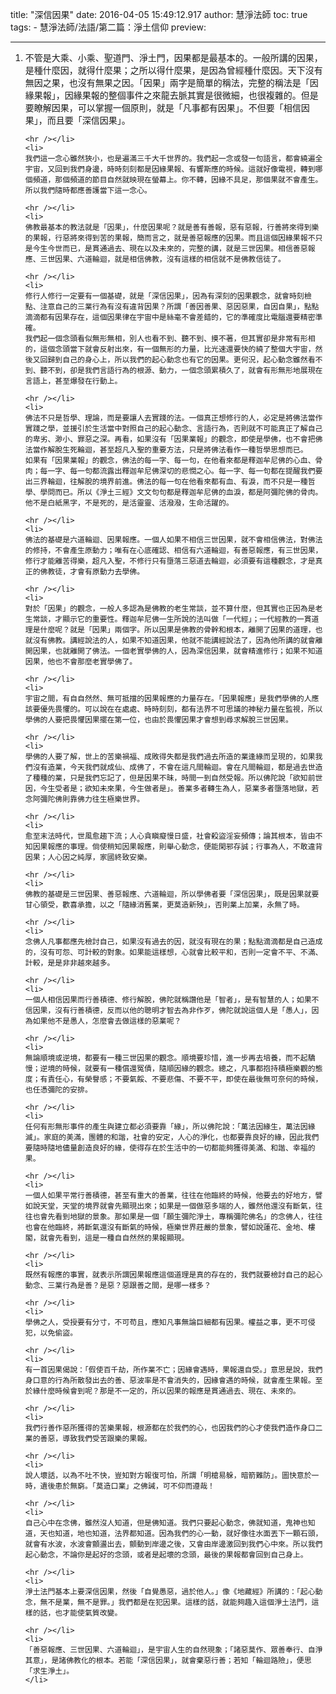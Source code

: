title: "深信因果"
date: 2016-04-05 15:49:12.917
author: 慧淨法師
toc: true
tags:
    - 慧淨法師/法語/第二篇：淨土信仰
preview: 

---

<ol>
	<li>
	不管是大乘、小乘、聖道門、淨土門，因果都是最基本的。一般所講的因果，是種什麼因，就得什麼果；之所以得什麼果，是因為曾經種什麼因。天下沒有無因之果，也沒有無果之因。「因果」兩字是簡單的稱法，完整的稱法是「因緣果報」，因緣果報的整個事件之來龍去脈其實是很微細，也很複雜的。但是要瞭解因果，可以掌握一個原則，就是「凡事都有因果」。不但要「相信因果」，而且要「深信因果」。

	<hr /></li>
	<li>
	我們這一念心雖然狹小，也是遍滿三千大千世界的。我們起一念或發一句語言，都會繞遍全宇宙，又回到我們身邊，時時刻刻都是因緣果報、有響斯應的時候。這就好像電視，轉到哪個頻道，那個頻道的節目自然就映現在螢幕上。你不轉，因緣不具足，那個果就不會產生。所以我們隨時都應善護當下這一念心。

	<hr /></li>
	<li>
	佛教最基本的教法就是「因果」，什麼因果呢？就是善有善報，惡有惡報，行善將來得到樂的果報，行惡將來得到苦的果報，簡而言之，就是善惡報應的因果。而且這個因緣果報不只是今生今世而已，是貫通過去、現在以及未來的，完整的講，就是三世因果。相信善惡報應、三世因果、六道輪迴，就是相信佛教，沒有這樣的相信就不是佛教信徒了。

	<hr /></li>
	<li>
	修行人修行一定要有一個基礎，就是「深信因果」，因為有深刻的因果觀念，就會時刻檢點、注意自己的三業行為有沒有違背因果？所謂「善因善果、惡因惡果，自因自果」，點點滴滴都有因果存在，這個因果律在宇宙中是絲毫不會差錯的，它的準確度比電腦還要精密準確。
	我們起一個念頭看似無形無相，別人也看不到、聽不到、摸不著，但其實卻是非常有形相的，這個念頭當下就會反射出來，有一個無形的力量，比光速還要快的繞了整個大宇宙，然後又回歸到自己的身心上，所以我們的起心動念也有它的因果。更何況，起心動念雖然看不到、聽不到，卻是我們言語行為的根源、動力，一個念頭累積久了，就會有形無形地展現在言語上，甚至爆發在行動上。

	<hr /></li>
	<li>
	佛法不只是哲學、理論，而是要讓人去實踐的法。一個真正想修行的人，必定是將佛法當作實踐之學，並援引於生活當中對照自己的起心動念、言語行為，否則就不可能真正了解自己的卑劣、渺小、罪惡之深。再看，如果沒有「因果業報」的觀念，即使是學佛，也不會把佛法當作解脫生死輪迴，甚至超凡入聖的重要方法，只是將佛法看作一種哲學思想而已。
	如果有「因果業報」的觀念，佛法的每一字、每一句，在他看來都是釋迦牟尼佛的心血、骨肉；每一字、每一句都流露出釋迦牟尼佛深切的悲憫之心。每一字、每一句都在提醒我們要出三界輪迴，往解脫的境界前進。佛法的每一句在他看來都有血、有淚，而不只是一種哲學、學問而已。所以《淨土三經》文文句句都是釋迦牟尼佛的血淚，都是阿彌陀佛的骨肉。他不是白紙黑字，不是死的，是活靈靈、活潑潑，生命活躍的。

	<hr /></li>
	<li>
	佛法的基礎是六道輪迴、因果報應。一個人如果不相信三世因果，就不會相信佛法，對佛法的修持，不會產生原動力；唯有在心底確認、相信有六道輪迴，有善惡報應，有三世因果，修行才能離苦得樂，超凡入聖，不修行只有墮落三惡道去輪迴，必須要有這種觀念，才是真正的佛教徒，才會有原動力去學佛。

	<hr /></li>
	<li>
	對於「因果」的觀念，一般人多認為是佛教的老生常談，並不算什麼，但其實也正因為是老生常談，才顯示它的重要性。釋迦牟尼佛一生所說的法叫做「一代經」；一代經教的一貫道理是什麼呢？就是「因果」兩個字。所以因果是佛教的骨幹和根本，離開了因果的道理，也就沒有佛教。講經說法的人，如果不知道因果，他就不能講經說法了，因為他所講的就會離開因果，也就離開了佛法。一個老實學佛的人，因為深信因果，就會精進修行；如果不知道因果，他也不會那麼老實學佛了。

	<hr /></li>
	<li>
	宇宙之間，有自自然然、無可抵擋的因果報應的力量存在。「因果報應」是我們學佛的人應該要優先畏懼的。可以說在在處處、時時刻刻，都有法界不可思議的神秘力量在監視，所以學佛的人要把畏懼因果擺在第一位，也由於畏懼因果才會想到尋求解脫三世因果。

	<hr /></li>
	<li>
	學佛的人要了解，世上的苦樂禍福、成敗得失都是我們過去所造的業逢緣而呈現的，如果我們沒有造業，今天我們就成仙、成佛了，不會在這凡間輪迴。會在凡間輪迴，都是過去世造了種種的業，只是我們忘記了，但是因果不昧，時間一到自然受報。所以佛陀說「欲知前世因，今生受者是；欲知未來果，今生做者是」。善業多者轉生為人，惡業多者墮落地獄，若念阿彌陀佛則靠佛力往生極樂世界。

	<hr /></li>
	<li>
	愈至末法時代，世風愈趨下流；人心貪瞋癡慢日盛，社會殺盜淫妄頻傳；論其根本，皆由不知因果報應的事理。倘使稍知因果報應，則舉心動念，便能閑邪存誠；行事為人，不敢違背因果；人心因之純厚，家國終致安樂。

	<hr /></li>
	<li>
	佛教的基礎是三世因果、善惡報應、六道輪迴，所以學佛者要「深信因果」，既是因果就要甘心領受，歡喜承擔，以之「隨緣消舊業，更莫造新殃」，否則業上加業，永無了時。

	<hr /></li>
	<li>
	念佛人凡事都應先檢討自己，如果沒有過去的因，就沒有現在的果；點點滴滴都是自己造成的，沒有可怨、可計較的對象。如果能這樣想，心就會比較平和，否則一定會不平、不滿、計較，是是非非越來越多。

	<hr /></li>
	<li>
	一個人相信因果而行善積德、修行解脫，佛陀就稱讚他是「智者」，是有智慧的人；如果不信因果，沒有行善積德，反而以他的聰明才智去為非作歹，佛陀就說這個人是「愚人」，因為如果他不是愚人，怎麼會去做這樣的惡業呢？

	<hr /></li>
	<li>
	無論順境或逆境，都要有一種三世因果的觀念。順境要珍惜，進一步再去培養，而不起驕慢；逆境的時候，就要有一種償還冤債，隨順因緣的觀念。總之，凡事都抱持積極樂觀的態度；有責任心，有榮譽感；不要氣餒、不要悲傷、不要不平，即使在最後無可奈何的時候，也任憑彌陀的安排。

	<hr /></li>
	<li>
	任何有形無形事件的產生與建立都必須要靠「緣」，所以佛陀說：「萬法因緣生，萬法因緣滅」。家庭的美滿，團體的和諧，社會的安定，人心的淨化，也都要靠良好的緣，因此我們要隨時隨地儘量創造良好的緣，使得存在於生活中的一切都能夠獲得美滿、和諧、幸福的果。

	<hr /></li>
	<li>
	一個人如果平常行善積德，甚至有重大的善業，往往在他臨終的時候，他要去的好地方，譬如說天堂，天堂的境界就會先顯現出來；如果是一個做惡多端的人，雖然他還沒有斷氣，往往也會先看到地獄的景象。那如果是一個「願生彌陀淨土，專稱彌陀佛名」的念佛人，往往也會在他臨終，將斷氣還沒有斷氣的時候，極樂世界莊嚴的景象，譬如說蓮花、金地、樓閣，就會先看到，這是一種自自然然的果報顯現。

	<hr /></li>
	<li>
	既然有報應的事實，就表示所謂因果報應這個道理是真的存在的，我們就要檢討自己的起心動念、三業行為是善？是惡？惡跟善之間，是哪一樣多？

	<hr /></li>
	<li>
	學佛之人，受授要有分寸，不可苟且，應知凡事無論巨細都有因果。權益之事，更不可侵犯，以免偷盜。

	<hr /></li>
	<li>
	有一首因果偈說：「假使百千劫，所作業不亡；因緣會遇時，果報還自受。」意思是說，我們身口意的行為所散發出去的善、惡波率是不會消失的，因緣會遇的時候，就會產生果報。至於緣什麼時候會到呢？那是不一定的，所以因果的報應是貫通過去、現在、未來的。

	<hr /></li>
	<li>
	我們行善作惡所獲得的苦樂果報，根源都在於我們的心，也因我們的心才使我們造作身口二業的善惡，導致我們受苦跟樂的果報。

	<hr /></li>
	<li>
	說人壞話，以為不吐不快，豈知對方報復可怕，所謂「明槍易躲，暗箭難防」。圖快意於一時，遺後患於無窮。「莫造口業」之佛誡，可不仰而遵哉！

	<hr /></li>
	<li>
	自己心中在念佛，雖然沒人知道，但是佛知道。我們只要起心動念，佛就知道，鬼神也知道，天也知道，地也知道，法界都知道。因為我們的心一動，就好像往水面丟下一顆石頭，就會有水波，水波會顫盪出去，顫動到岸邊之後，又會由岸邊激回到我們心中來。所以我們起心動念，不論你是起好的念頭，或者是起壞的念頭，最後的果報都會回到自己身上。

	<hr /></li>
	<li>
	淨土法門基本上要深信因果，然後「自覺愚惡，過於他人。」像《地藏經》所講的：「起心動念，無不是業，無不是罪。」我們都是在犯因果。這樣的話，就能夠趣入這個淨土法門，這樣的話，也才能使氣質改變。

	<hr /></li>
	<li>
	「善惡報應、三世因果、六道輪迴」，是宇宙人生的自然現象；「諸惡莫作、眾善奉行、自淨其意」，是諸佛教化的根本。若能「深信因果」，就會棄惡行善；若知「輪迴路險」，便思「求生淨土」。
	</li>
</ol>


